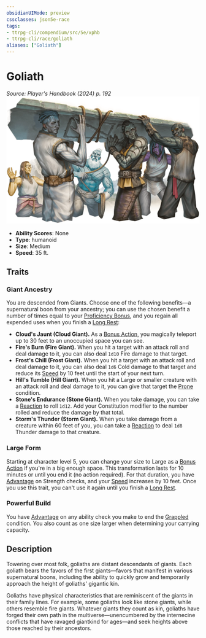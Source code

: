 ```yaml
---
obsidianUIMode: preview
cssclasses: json5e-race
tags:
- ttrpg-cli/compendium/src/5e/xphb
- ttrpg-cli/race/goliath
aliases: ["Goliath"]
---
```

# Goliath
*Source: Player's Handbook (2024) p. 192*  
![](3-Mechanics/CLI/races/img/goliath.webp#right)

- **Ability Scores**: None
- **Type**: humanoid
- **Size**: Medium
- **Speed**: 35 ft.

## Traits

### Giant Ancestry

You are descended from Giants. Choose one of the following benefits—a supernatural boon from your ancestry; you can use the chosen benefit a number of times equal to your [Proficiency Bonus](3-Mechanics/CLI/rules/variant-rules/proficiency-xphb.md), and you regain all expended uses when you finish a [Long Rest](3-Mechanics/CLI/rules/variant-rules/long-rest-xphb.md):

- **Cloud's Jaunt (Cloud Giant).** As a [Bonus Action](3-Mechanics/CLI/rules/variant-rules/bonus-action-xphb.md), you magically teleport up to 30 feet to an unoccupied space you can see.  
- **Fire's Burn (Fire Giant).** When you hit a target with an attack roll and deal damage to it, you can also deal `1d10` Fire damage to that target.  
- **Frost's Chill (Frost Giant).** When you hit a target with an attack roll and deal damage to it, you can also deal `1d6` Cold damage to that target and reduce its [Speed](3-Mechanics/CLI/rules/variant-rules/speed-xphb.md) by 10 feet until the start of your next turn.  
- **Hill's Tumble (Hill Giant).** When you hit a Large or smaller creature with an attack roll and deal damage to it, you can give that target the [Prone](3-Mechanics/CLI/rules/conditions.md#Prone) condition.  
- **Stone's Endurance (Stone Giant).** When you take damage, you can take a [Reaction](3-Mechanics/CLI/rules/variant-rules/reaction-xphb.md) to roll `1d12`. Add your Constitution modifier to the number rolled and reduce the damage by that total.  
- **Storm's Thunder (Storm Giant).** When you take damage from a creature within 60 feet of you, you can take a [Reaction](3-Mechanics/CLI/rules/variant-rules/reaction-xphb.md) to deal `1d8` Thunder damage to that creature.  

### Large Form

Starting at character level 5, you can change your size to Large as a [Bonus Action](3-Mechanics/CLI/rules/variant-rules/bonus-action-xphb.md) if you're in a big enough space. This transformation lasts for 10 minutes or until you end it (no action required). For that duration, you have [Advantage](3-Mechanics/CLI/rules/variant-rules/advantage-xphb.md) on Strength checks, and your [Speed](3-Mechanics/CLI/rules/variant-rules/speed-xphb.md) increases by 10 feet. Once you use this trait, you can't use it again until you finish a [Long Rest](3-Mechanics/CLI/rules/variant-rules/long-rest-xphb.md).

### Powerful Build

You have [Advantage](3-Mechanics/CLI/rules/variant-rules/advantage-xphb.md) on any ability check you make to end the [Grappled](3-Mechanics/CLI/rules/conditions.md#Grappled) condition. You also count as one size larger when determining your carrying capacity.

## Description

Towering over most folk, goliaths are distant descendants of giants. Each goliath bears the favors of the first giants—favors that manifest in various supernatural boons, including the ability to quickly grow and temporarily approach the height of goliaths' gigantic kin.

Goliaths have physical characteristics that are reminiscent of the giants in their family lines. For example, some goliaths look like stone giants, while others resemble fire giants. Whatever giants they count as kin, goliaths have forged their own path in the multiverse—unencumbered by the internecine conflicts that have ravaged giantkind for ages—and seek heights above those reached by their ancestors.